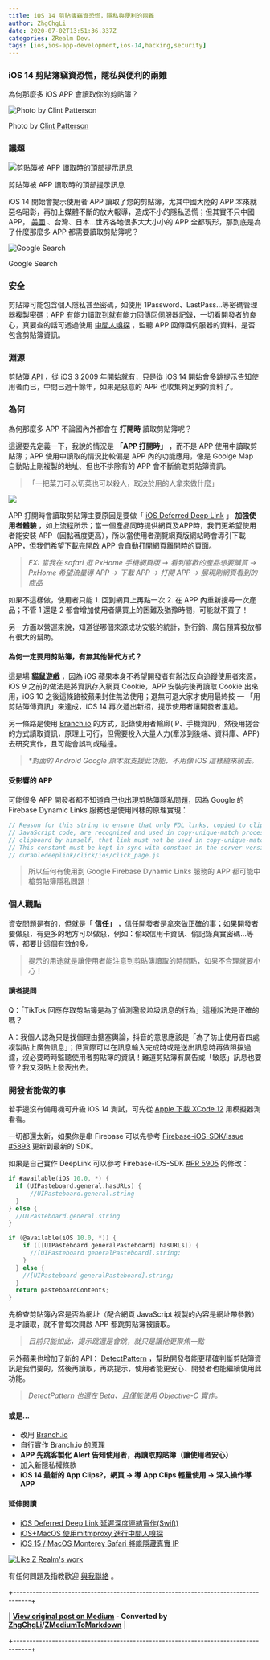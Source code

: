 ```yaml
---
title: iOS 14 剪貼簿竊資恐慌，隱私與便利的兩難
author: ZhgChgLi
date: 2020-07-02T13:51:36.337Z
categories: ZRealm Dev.
tags: [ios,ios-app-development,ios-14,hacking,security]
---
```


### iOS 14 剪貼簿竊資恐慌，隱私與便利的兩難

為何那麼多 iOS APP 會讀取你的剪貼簿？


![Photo by Clint Patterson](/assets/8a04443024e2/1*wM7qHRz14k95BGZk769zIw.jpeg "Photo by Clint Patterson")

Photo by [Clint Patterson](https://unsplash.com/@cbpsc1?utm_source=unsplash&utm_medium=referral&utm_content=creditCopyText)
### 議題


![剪貼簿被 APP 讀取時的頂部提示訊息](/assets/8a04443024e2/1*s-2FT2L_BD8vGH7uHRLrsw.png "剪貼簿被 APP 讀取時的頂部提示訊息")

剪貼簿被 APP 讀取時的頂部提示訊息

iOS 14 開始會提示使用者 APP 讀取了您的剪貼簿，尤其中國大陸的 APP 本來就惡名昭彰，再加上媒體不斷的放大報導，造成不小的隱私恐慌；但其實不只中國 APP， [美國](https://www.reddit.com/r/iphone/comments/hejp5o/popular_apps_tiktok_npr_nyt_and_more_spying_on/) 、台灣、日本…世界各地很多大大小小的 APP 全都現形，那到底是為了什麼那麼多 APP 都需要讀取剪貼簿呢？


![Google Search](/assets/8a04443024e2/1*bwxJ9w2WVJy8HT20vdj7eA.png "Google Search")

Google Search
### 安全

剪貼簿可能包含個人隱私甚至密碼，如使用 1Password、LastPass…等密碼管理器複製密碼；APP 有能力讀取到就有能力回傳回伺服器記錄，一切看開發者的良心，真要查的話可透過使用 [中間人嗅探](../46410aaada00) ，監聽 APP 回傳回伺服器的資料，是否包含剪貼簿資訊。
### 淵源

[剪貼簿 API](https://developer.apple.com/documentation/uikit/uipasteboard) ，從 iOS 3 2009 年開始就有，只是從 iOS 14 開始會多跳提示告知使用者而已，中間已過十餘年，如果是惡意的 APP 也收集夠足夠的資料了。
### 為何

為何那麼多 APP 不論國內外都會在 **打開時** 讀取剪貼簿呢？

這邊要先定義一下，我說的情況是 **「APP 打開時」** ，而不是 APP 使用中讀取剪貼簿；APP 使用中讀取的情況比較偏是 APP 內的功能應用，像是 Goolge Map 自動貼上剛複製的地址、但也不排除有的 APP 會不斷偷取剪貼簿資訊。


> 「一把菜刀可以切菜也可以殺人，取決於用的人拿來做什麼」



![](/assets/8a04443024e2/1*nMC1H2vRId1Y-7iC3WusaQ.jpeg)


APP 打開時會讀取剪貼簿主要原因是要做「 [iOS Deferred Deep Link](../b08ef940c196) 」 **加強使用者體驗** ，如上流程所示；當一個產品同時提供網頁及APP時，我們更希望使用者能安裝 APP（因黏著度更高），所以當使用者瀏覽網頁版網站時會導引下載 APP，但我們希望下載完開啟 APP 會自動打開網頁離開時的頁面。
> _EX: 當我在 safari 逛 PxHome 手機網頁版 -> 看到喜歡的產品想要購買 -> PxHome 希望流量導 APP -> 下載 APP -> 打開 APP -> 展現剛網頁看到的商品_


如果不這樣做，使用者只能 1. 回到網頁上再點一次 2. 在 APP 內重新搜尋一次產品；不管 1 還是 2 都會增加使用者購買上的困難及猶豫時間，可能就不買了！

另一方面以營運來說，知道從哪個來源成功安裝的統計，對行銷、廣告預算投放都有很大的幫助。
#### 為何一定要用剪貼簿，有無其他替代方式？

這是場 **貓鼠遊戲** ，因為 iOS 蘋果本身不希望開發者有辦法反向追蹤使用者來源，iOS 9 之前的做法是將資訊存入網頁 Cookie，APP 安裝完後再讀取 Cookie 出來用，iOS 10 之後這條路被蘋果封住無法使用；退無可退大家才使用最終技 — 「用剪貼簿傳資訊」來達成，iOS 14 再次遞出新招，提示使用者讓開發者尷尬。

另一條路是使用 [Branch.io](https://branch.io/) 的方式，記錄使用者輪廓(IP、手機資訊)，然後用搓合的方式讀取資訊，原理上可行，但需要投入大量人力(牽涉到後端、資料庫、APP)去研究實作，且可能會誤判或碰撞。
> _*對面的 Android Google 原本就支援此功能，不用像 iOS 這樣繞來繞去。_

#### 受影響的 APP

可能很多 APP 開發者都不知道自己也出現剪貼簿隱私問題，因為 Google 的 Firebase Dynamic Links 服務也是使用同樣的原理實現：
```objectivec
// Reason for this string to ensure that only FDL links, copied to clipboard by AppPreview Page
// JavaScript code, are recognized and used in copy-unique-match process. If user copied FDL to
// clipboard by himself, that link must not be used in copy-unique-match process.
// This constant must be kept in sync with constant in the server version at
// durabledeeplink/click/ios/click_page.js

```


> 所以任何有使用到 Google Firebase Dynamic Links 服務的 APP 都可能中槍剪貼簿隱私問題！

### 個人觀點

資安問題是有的，但就是「 **信任」** ，信任開發者是拿來做正確的事；如果開發者要做惡，有更多的地方可以做惡，例如：偷取信用卡資訊、偷記錄真實密碼…等等，都要比這個有效的多。


> 提示的用途就是讓使用者能注意到剪貼簿讀取的時間點，如果不合理就要小心！

#### 讀者提問

Q：「TikTok 回應存取剪貼簿是為了偵測濫發垃圾訊息的行為」這種說法是正確的嗎？

A：我個人認為只是找個理由搪塞輿論，抖音的意思應該是「為了防止使用者四處複製貼上廣告訊息」；但實際可以在訊息輸入完成時或是送出訊息時再做阻擋過濾，沒必要時時監聽使用者剪貼簿的資訊！難道剪貼簿有廣告或「敏感」訊息也要管？我又沒貼上發表出去。
### 開發者能做的事

若手邊沒有備用機可升級 iOS 14 測試，可先從 [Apple 下載 XCode 12](https://developer.apple.com/download/more/) 用模擬器測看看。

一切都還太新，如果你是串 Firebase 可以先參考 [Firebase-iOS-SDK/Issue #5893](https://github.com/firebase/firebase-ios-sdk/issues/5893) 更新到最新的 SDK。

如果是自己實作 DeepLink 可以參考 Firebase-iOS-SDK [#PR 5905](https://github.com/firebase/firebase-ios-sdk/pull/5905) 的修改：
```swift
if #available(iOS 10.0, *) {
  if (UIPasteboard.general.hasURLs) {
      //UIPasteboard.general.string
  }
} else {
  //UIPasteboard.general.string
}
```
```objectivec
if (@available(iOS 10.0, *)) {
    if ([[UIPasteboard generalPasteboard] hasURLs]) {
      //[UIPasteboard generalPasteboard].string;
    }
  } else {
    //[UIPasteboard generalPasteboard].string;
  }
  return pasteboardContents;
}
```

先檢查剪貼簿內容是否為網址（配合網頁 JavaScript 複製的內容是網址帶參數）是才讀取，就不會每次開啟 APP 都跳剪貼簿被讀取。
> _目前只能如此，提示跳還是會跳，就只是讓他更聚焦一點_


另外蘋果也增加了新的 API： [DetectPattern](https://developer.apple.com/documentation/uikit/uipasteboard/3621870-detectpatternsforpatterns?changes=latest_minor&language=objc) ，幫助開發者能更精確判斷剪貼簿資訊是我們要的，然後再讀取，再跳提示，使用者能更安心、開發者也能繼續使用此功能。
> _DetectPattern 也還在 Beta、且僅能使用 Objective-C 實作。_

#### 或是…
- 改用 [Branch.io](https://branch.io)
- 自行實作 Branch.io 的原理
- **APP 先跳客製化 Alert 告知使用者，再讀取剪貼簿（讓使用者安心）**
- 加入新隱私權條款
- **iOS 14 最新的 App Clips?，網頁 -> 導 App Clips 輕量使用 -> 深入操作導 APP**

#### 延伸閱讀
- [iOS Deferred Deep Link 延遲深度連結實作(Swift)](../b08ef940c196)
- [iOS+MacOS 使用mitmproxy 進行中間人嗅探](../46410aaada00)
- [iOS 15 / MacOS Monterey Safari 將能隱藏真實 IP](https://medium.com/zrealm-ios-dev/ios-15-macos-monterey-safari-%E5%B0%87%E8%83%BD%E9%9A%B1%E8%97%8F%E7%9C%9F%E5%AF%A6-ip-755a8b6acc35)



[![Like Z Realm's work](https://button.like.co/images/og/likebutton.png "Like Z Realm's work")](https://button.like.co/zhgchgli)


有任何問題及指教歡迎 [與我聯絡](https://www.zhgchg.li/contact) 。



+-----------------------------------------------------------------------------------+

| **[View original post on Medium](https://medium.com/zrealm-ios-dev/ios-14-%E5%89%AA%E8%B2%BC%E7%B0%BF%E7%AB%8A%E8%B3%87%E6%81%90%E6%85%8C-%E9%9A%B1%E7%A7%81%E8%88%87%E4%BE%BF%E5%88%A9%E7%9A%84%E5%85%A9%E9%9B%A3-8a04443024e2) - Converted by [ZhgChgLi](https://zhgchg.li)/[ZMediumToMarkdown](https://github.com/ZhgChgLi/ZMediumToMarkdown)** |

+-----------------------------------------------------------------------------------+
